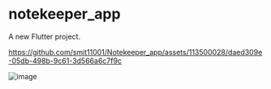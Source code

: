 # notekeeper_app

A new Flutter project.


https://github.com/smit11001/Notekeeper_app/assets/113500028/daed309e-05db-498b-9c61-3d566a6c7f9c

![image](https://github.com/smit11001/Notekeeper_app/assets/113500028/5ffe1285-4f1b-4276-8a8b-c91a3da023c6)


